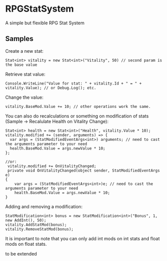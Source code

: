 # RPGStatSystem
A simple but flexible RPG Stat System


## Samples

Create a new stat:

    Stat<int> vitality = new Stat<int>("Vitality", 50) // second param is the base value

Retrieve stat value:

    Console.WriteLine("Value for stat: " + vitality.Id + " = " + vitality.Value); // or Debug.Log(); etc.

Change the value:

    vitality.BaseMod.Value += 10; // other operations work the same.

You can also do recalculations or something on modification of stats (Sample -> Recalulate Health on Vitality Change):

    Stat<int> health = new Stat<int>("Health", vitality.Value * 10);
    vitality.modified += (sender, arguments) => {
      var args = (StatModifiedEventArgs<int>) arguments; // need to cast the arguments parameter to your need
      health.BaseMod.Value = args.newValue * 10;
    };
	
	//or:
	 vitality.modified += OnVitalityChanged;
	 private void OnVitalityChanged(object sender, StatModifiedEventArgs e)
    {
        var args = (StatModifiedEventArgs<int>)e; // need to cast the arguments parameter to your need
        health.BaseMod.Value = args.newValue * 10;
    }
	
      
Adding and removing a modification:

    StatModification<int> bonus = new StatModification<int>("Bonus", 1, new AddInt(), 50);
    vitality.AddStatMod(bonus);
    vitality.RemoveStatMod(bonus);
It is important to note that you can only add int mods on int stats and float mods on float stats.


to be extended
